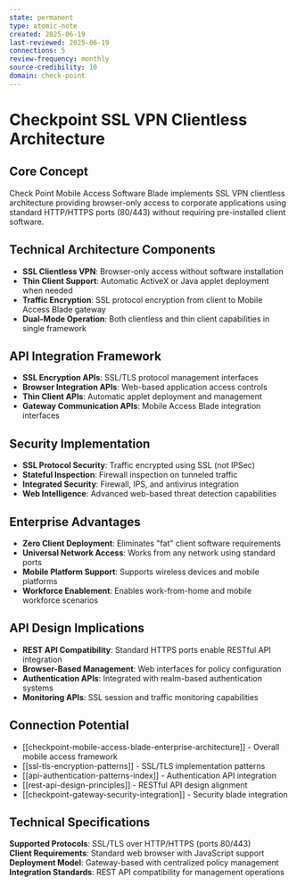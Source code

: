 ```yaml
---
state: permanent
type: atomic-note
created: 2025-06-19
last-reviewed: 2025-06-19
connections: 5
review-frequency: monthly
source-credibility: 10
domain: check-point
---
```


# Checkpoint SSL VPN Clientless Architecture

## Core Concept
Check Point Mobile Access Software Blade implements SSL VPN clientless architecture providing browser-only access to corporate applications using standard HTTP/HTTPS ports (80/443) without requiring pre-installed client software.

## Technical Architecture Components
- **SSL Clientless VPN**: Browser-only access without software installation
- **Thin Client Support**: Automatic ActiveX or Java applet deployment when needed
- **Traffic Encryption**: SSL protocol encryption from client to Mobile Access Blade gateway
- **Dual-Mode Operation**: Both clientless and thin client capabilities in single framework

## API Integration Framework
- **SSL Encryption APIs**: SSL/TLS protocol management interfaces
- **Browser Integration APIs**: Web-based application access controls
- **Thin Client APIs**: Automatic applet deployment and management
- **Gateway Communication APIs**: Mobile Access Blade integration interfaces

## Security Implementation
- **SSL Protocol Security**: Traffic encrypted using SSL (not IPSec)
- **Stateful Inspection**: Firewall inspection on tunneled traffic
- **Integrated Security**: Firewall, IPS, and antivirus integration
- **Web Intelligence**: Advanced web-based threat detection capabilities

## Enterprise Advantages
- **Zero Client Deployment**: Eliminates "fat" client software requirements
- **Universal Network Access**: Works from any network using standard ports
- **Mobile Platform Support**: Supports wireless devices and mobile platforms
- **Workforce Enablement**: Enables work-from-home and mobile workforce scenarios

## API Design Implications
- **REST API Compatibility**: Standard HTTPS ports enable RESTful API integration
- **Browser-Based Management**: Web interfaces for policy configuration
- **Authentication APIs**: Integrated with realm-based authentication systems
- **Monitoring APIs**: SSL session and traffic monitoring capabilities

## Connection Potential
- [[checkpoint-mobile-access-blade-enterprise-architecture]] - Overall mobile access framework
- [[ssl-tls-encryption-patterns]] - SSL/TLS implementation patterns
- [[api-authentication-patterns-index]] - Authentication API integration
- [[rest-api-design-principles]] - RESTful API design alignment
- [[checkpoint-gateway-security-integration]] - Security blade integration

## Technical Specifications
**Supported Protocols**: SSL/TLS over HTTP/HTTPS (ports 80/443)  
**Client Requirements**: Standard web browser with JavaScript support  
**Deployment Model**: Gateway-based with centralized policy management  
**Integration Standards**: REST API compatibility for management operations
